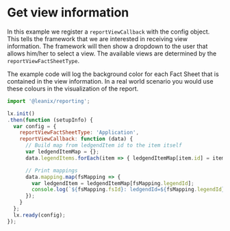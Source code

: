 # Get view information
In this example we register a `reportViewCallback` with the config object. This tells the framework that we are interested in receiving view information. The framework will then show a dropdown to the user that allows him/her to select a view. The available views are determined by the `reportViewFactSheetType`.

The example code will log the background color for each Fact Sheet that is contained in the view information. In a real world scenario you would use these colours in the visualization of the report.

```js
import '@leanix/reporting';

lx.init()
.then(function (setupInfo) {
  var config = {
    reportViewFactSheetType: 'Application',
    reportViewCallback: function (data) {
      // Build map from ledgendItem id to the item itself
      var ledgendItemMap = {};
      data.legendItems.forEach(item => { ledgendItemMap[item.id] = item; });

      // Print mappings
      data.mapping.map(fsMapping => {
        var ledgendItem = ledgendItemMap[fsMapping.legendId];
        console.log(`${fsMapping.fsId}: ledgendId=${fsMapping.legendId};bgColor=${ledgendItem.bgColor}`);
      });
    }
  };
  lx.ready(config);
});
```

